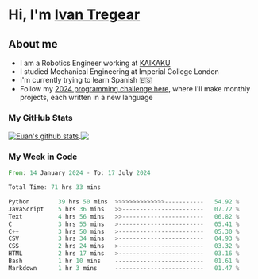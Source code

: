# Hi, I'm [Ivan Tregear](https://www.linkedin.com/in/ivantregear/)

## About me

* I am a Robotics Engineer working at [KAIKAKU](https://github.com/KAIKAKU-AI)
* I studied Mechanical Engineering at Imperial College London
* I'm currently trying to learn Spanish :es:
* Follow my [2024 programming challenge here](https://github.com/ITregear?tab=repositories), where I'll make monthly projects, each written in a new language


### My GitHub Stats

<a href="#my-github-stats">
  <img align="center" src="https://github-readme-stats.vercel.app/api?username=itregear&count_private=true&show_icons=true&include_all_commits=true&theme=material-palenight" alt="Euan's github stats" />
</a>

<a href="#my-github-stats">
  <img align="center" src="https://github-readme-stats.vercel.app/api/top-langs/?username=itregear&layout=compact&theme=material-palenight" />
</a>

### My Week in Code
<!--START_SECTION:waka-->

```rust
From: 14 January 2024 - To: 17 July 2024

Total Time: 71 hrs 33 mins

Python        39 hrs 50 mins  >>>>>>>>>>>>>>-----------   54.92 %
JavaScript    5 hrs 36 mins   >>-----------------------   07.72 %
Text          4 hrs 56 mins   >>-----------------------   06.82 %
C             3 hrs 55 mins   >------------------------   05.41 %
C++           3 hrs 50 mins   >------------------------   05.30 %
CSV           3 hrs 34 mins   >------------------------   04.93 %
CSS           2 hrs 24 mins   >------------------------   03.32 %
HTML          2 hrs 17 mins   >------------------------   03.16 %
Bash          1 hr 10 mins    -------------------------   01.61 %
Markdown      1 hr 3 mins     -------------------------   01.47 %
```

<!--END_SECTION:waka-->
